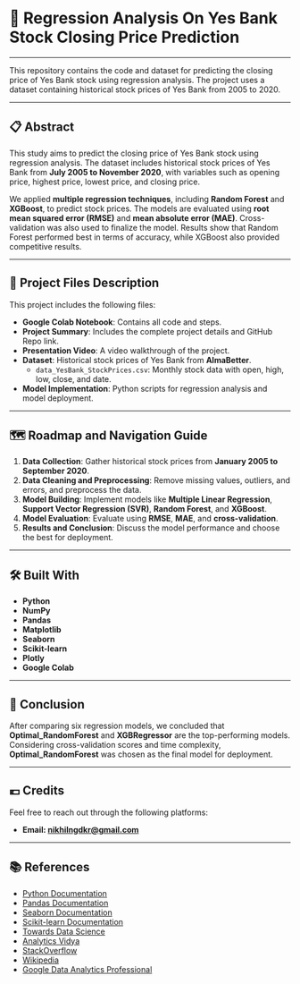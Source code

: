 # 🔬 Regression Analysis On Yes Bank Stock Closing Price Prediction
--------------------------------------------------------------------------------------------

This repository contains the code and dataset for predicting the closing price of Yes Bank stock using regression analysis. The project uses a dataset containing historical stock prices of Yes Bank from 2005 to 2020.

--------------------------------------------------------------------------------------------

## 📋 Abstract

This study aims to predict the closing price of Yes Bank stock using regression analysis. The dataset includes historical stock prices of Yes Bank from **July 2005 to November 2020**, with variables such as opening price, highest price, lowest price, and closing price.

We applied **multiple regression techniques**, including **Random Forest** and **XGBoost**, to predict stock prices. The models are evaluated using **root mean squared error (RMSE)** and **mean absolute error (MAE)**. Cross-validation was also used to finalize the model. Results show that Random Forest performed best in terms of accuracy, while XGBoost also provided competitive results.

--------------------------------------------------------------------------------------------

## 💾 Project Files Description

This project includes the following files:

- **Google Colab Notebook**: Contains all code and steps.
- **Project Summary**: Includes the complete project details and GitHub Repo link.
- **Presentation Video**: A video walkthrough of the project.
- **Dataset**: Historical stock prices of Yes Bank from **AlmaBetter**.
    - `data_YesBank_StockPrices.csv`: Monthly stock data with open, high, low, close, and date.
- **Model Implementation**: Python scripts for regression analysis and model deployment.

--------------------------------------------------------------------------------------------

## 🗺️ Roadmap and Navigation Guide

1. **Data Collection**: Gather historical stock prices from **January 2005 to September 2020**.
2. **Data Cleaning and Preprocessing**: Remove missing values, outliers, and errors, and preprocess the data.
3. **Model Building**: Implement models like **Multiple Linear Regression**, **Support Vector Regression (SVR)**, **Random Forest**, and **XGBoost**.
4. **Model Evaluation**: Evaluate using **RMSE**, **MAE**, and **cross-validation**.
5. **Results and Conclusion**: Discuss the model performance and choose the best for deployment.

--------------------------------------------------------------------------------------------

## 🛠️ Built With

- **Python**
- **NumPy**
- **Pandas**
- **Matplotlib**
- **Seaborn**
- **Scikit-learn**
- **Plotly**
- **Google Colab**

--------------------------------------------------------------------------------------------

## 📜 Conclusion

After comparing six regression models, we concluded that **Optimal_RandomForest** and **XGBRegressor** are the top-performing models. Considering cross-validation scores and time complexity, **Optimal_RandomForest** was chosen as the final model for deployment.

--------------------------------------------------------------------------------------------

## 💶 Credits

Feel free to reach out through the following platforms:

- **Email: nikhilngdkr@gmail.com**


--------------------------------------------------------------------------------------------

## 📚 References

- [Python Documentation](https://docs.python.org/)
- [Pandas Documentation](https://pandas.pydata.org/pandas-docs/stable/)
- [Seaborn Documentation](https://seaborn.pydata.org/)
- [Scikit-learn Documentation](https://scikit-learn.org/stable/)
- [Towards Data Science](https://towardsdatascience.com/)
- [Analytics Vidya](https://www.analyticsvidhya.com/)
- [StackOverflow](https://stackoverflow.com/)
- [Wikipedia](https://en.wikipedia.org/)
- [Google Data Analytics Professional](https://www.coursera.org/professional-certificates/google-data-analytics)
